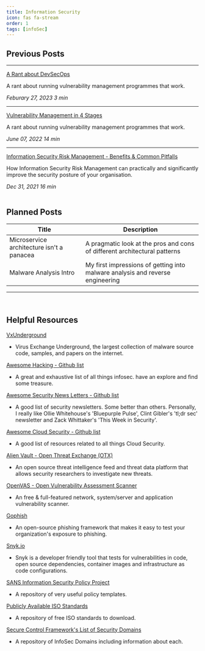 ```yaml
---
title: Information Security
icon: fas fa-stream
order: 1
tags: [infoSec]
---
```


## Previous Posts

---

[A Rant about DevSecOps](https://ross-sec-audio.github.io/posts/DevSecOPs-Rant/ "A Rant about DevSecOps")

A rant about running vulnerability management programmes that work.

<div class="mr-auto">
    <i class="far fa-calendar fa-fw"></i>
    <em class="timeago" date="2023-02-27 00:00:00 +0000" data-toggle="tooltip" data-placement="bottom" title="Mon, Feb 27, 2023, 12:00 AM +0000">Feburary 27, 2023</em>
    <i class="far fa-clock fa-fw"></i>
    <span class="readtime" data-toggle="tooltip" data-placement="bottom" title="1000 words">
        <em>3 min</em>
    </span>
</div>

___

[Vulnerability Management in 4 Stages](https://ross-sec-audio.github.io/posts/Vulnerability-Management-in-4-Stages/ "Vulnerability Management in 4 Stages")

A rant about running vulnerability management programmes that work.

<div class="mr-auto">
    <i class="far fa-calendar fa-fw"></i>
    <em class="timeago" date="2022-06-07 00:00:00 +0000" data-toggle="tooltip" data-placement="bottom" title="Tues, June 07, 2022, 12:00 AM +0000">June 07, 2022</em>
    <i class="far fa-clock fa-fw"></i>
    <span class="readtime" data-toggle="tooltip" data-placement="bottom" title="1000 words">
        <em>14 min</em>
    </span>
</div>

___

[Information Security Risk Management - Benefits & Common Pitfalls](https://ross-sec-audio.github.io/posts/Risk-Management-Explained/ "Information Security Risk Management - Benefits & Common Pitfalls")

How Information Security Risk Management can practically and significantly improve the security posture of your organisation.

<div class="mr-auto">
    <i class="far fa-calendar fa-fw"></i>
    <em class="timeago" date="2021-12-31 00:00:00 +0000" data-toggle="tooltip" data-placement="bottom" title="Fri, Dec 31, 2021, 12:00 AM +0000">Dec 31, 2021 </em>
    <i class="far fa-clock fa-fw"></i>
    <span class="readtime" data-toggle="tooltip" data-placement="bottom" title="1180 words">
        <em>16 min</em>
    </span>
</div>
<br>

## Planned Posts

| Title | Description |
| ------ | ----------- |
| Microservice architecture isn't a panacea | A pragmatic look at the pros and cons of different architectural patterns |
| Malware Analysis Intro | My first impressions of getting into malware analysis and reverse engineering |

---
<br>

## Helpful Resources

[VxUnderground](https://vxunderground.org "VxUnderground") 
- Virus Exchange Underground, the largest collection of malware source code, samples, and papers on the internet.

[Awesome Hacking - Github list](https://github.com/Hack-with-Github/Awesome-Hacking "Awesome Hacking - Github list") 
- A great and exhaustive list of all things infosec. have an explore and find some treasure.

[Awesome Security News Letters - Github list](https://github.com/TalEliyahu/awesome-security-newsletters "Awesome Security News Letters - Github list") 
- A good list of security newsletters. Some better than others. Personally, I really like Ollie Whitehouse's 'Bluepurple Pulse', Clint Gibler's 'tl;dr sec' newsletter and Zack Whittaker's 'This Week in Security'.

[Awesome Cloud Security - Github list](https://github.com/4ndersonLin/awesome-cloud-security "Awesome Cloud Security - Github list") 
- A good list of resources related to all things Cloud Security.

[Alien Vault - Open Threat Exchange (OTX)](https://otx.alienvault.com/ "Alien Vault - Open Threat Exchange (OTX)")
- An open source threat intelligence feed and threat data platform that allows security researchers to investigate new threats.

[OpenVAS - Open Vulnerability Assessment Scanner](https://github.com/greenbone/openvas-scanner/ "OpenVAS - Open Vulnerability Assessment Scanner")
- An free & full-featured network, system/server and application vulnerability scanner.

[Gophish](https://getgophish.com/ "Gophish")
- An open-source phishing framework that makes it easy to test your organization's exposure to phishing.

[Snyk.io](https://www.Snyk.io/ "Snyk.io")
- Snyk is a developer friendly tool that tests for vulnerabilities in code, open source dependencies, container images and infrastructure as code configurations.

[SANS Information Security Policy Project](https://www.sans.org/information-security-policy/?msc=main-nav "SANS Information Security Policy Project")
 - A repository of very useful policy templates.

[Publicly Available ISO Standards](https://standards.iso.org/ittf/PubliclyAvailableStandards/ "Publicly Available ISO Standards")
- A repository of free ISO standards to download.

[Secure Control Framework's List of Security Domains](https://www.securecontrolsframework.com/scf-domains "Secure Control Framework's List of Security Domains")
- A repository of InfoSec Domains including information about each.
